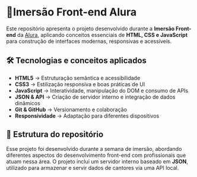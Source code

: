 # 📌Imersão Front-end Alura

Este repositório apresenta o projeto desenvolvido durante a **Imersão Front-end** da [Alura](https://www.alura.com.br/), aplicando conceitos essenciais de **HTML, CSS e JavaScript** para construção de interfaces modernas, responsivas e acessíveis.

## 🛠 Tecnologias e conceitos aplicados

- **HTML5** → Estruturação semântica e acessibilidade  
- **CSS3** → Estilização responsiva e boas práticas de UI  
- **JavaScript** → Interatividade, manipulação do DOM e consumo de APIs  
- **JSON & API** → Criação de servidor interno e integração de dados dinâmicos  
- **Git & GitHub** → Versionamento e colaboração  
- **Responsividade** → Adaptação para diferentes dispositivos  

## 📂 Estrutura do repositório

Esse projeto foi desenvolvido durante a semana de imersão, abordando diferentes aspectos do desenvolvimento front-end com profissionais que atuam nessa área. 
O projeto inclui um servidor interno baseado em **JSON**, utilizado para armazenar e servir dados de cantores via uma API local.

